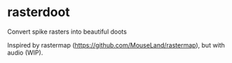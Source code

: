 # rasterdoot
Convert spike rasters into beautiful doots

Inspired by rastermap (https://github.com/MouseLand/rastermap), but with audio (WIP).
